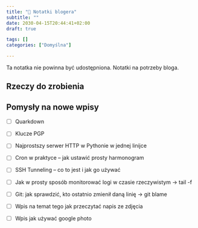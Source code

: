 ```yaml
---
title: "📝 Notatki blogera"
subtitle: ""
date: 2030-04-15T20:44:41+02:00
draft: true

tags: []
categories: ["Domyślna"]

---
```


Ta notatka nie powinna być udostępniona. Notatki na potrzeby bloga. 

<!--more-->

## Rzeczy do zrobienia

## Pomysły na nowe wpisy

* [ ] Quarkdown
* [ ] Klucze PGP
* [ ] Najprostszy serwer HTTP w Pythonie w jednej linijce
* [ ] Cron w praktyce – jak ustawić prosty harmonogram
* [ ] SSH Tunneling – co to jest i jak go używać
* [ ] Jak w prosty sposób monitorować logi w czasie rzeczywistym -> tail -f
* [ ] Git: jak sprawdzić, kto ostatnio zmienił daną linię -> git blame

* [ ] Wpis na temat tego jak przeczytać napis ze zdjęcia
* [ ] Wpis jak używać google photo